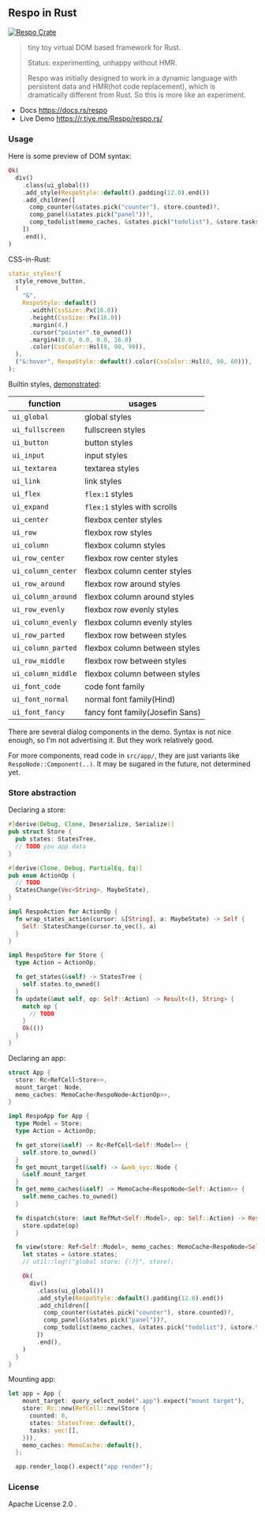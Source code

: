 ## Respo in Rust

[![Respo Crate](https://img.shields.io/crates/v/respo?style=flat-square)](https://crates.io/crates/respo)

> tiny toy virtual DOM based framework for Rust.
>
> Status: experimenting, unhappy without HMR.
>
> Respo was initially designed to work in a dynamic language with persistent data and HMR(hot code replacement), which is dramatically different from Rust. So this is more like an experiment.

- Docs https://docs.rs/respo
- Live Demo https://r.tiye.me/Respo/respo.rs/

### Usage

Here is some preview of DOM syntax:

```rust
Ok(
  div()
    .class(ui_global())
    .add_style(RespoStyle::default().padding(12.0).end())
    .add_children([
      comp_counter(&states.pick("counter"), store.counted)?,
      comp_panel(&states.pick("panel"))?,
      comp_todolist(memo_caches, &states.pick("todolist"), &store.tasks)?,
    ])
    .end(),
)
```

CSS-in-Rust:

```rust
static_styles!(
  style_remove_button,
  (
    "&",
    RespoStyle::default()
      .width(CssSize::Px(16.0))
      .height(CssSize::Px(16.0))
      .margin(4.)
      .cursor("pointer".to_owned())
      .margin4(0.0, 0.0, 0.0, 16.0)
      .color(CssColor::Hsl(0, 90, 90)),
  ),
  ("&:hover", RespoStyle::default().color(CssColor::Hsl(0, 90, 80))),
);
```

Builtin styles, [demonstrated](http://ui.respo-mvc.org/):

| function           | usages                          |
| ------------------ | ------------------------------- |
| `ui_global`        | global styles                   |
| `ui_fullscreen`    | fullscreen styles               |
| `ui_button`        | button styles                   |
| `ui_input`         | input styles                    |
| `ui_textarea`      | textarea styles                 |
| `ui_link`          | link styles                     |
| `ui_flex`          | `flex:1` styles                 |
| `ui_expand`        | `flex:1` styles with scrolls    |
| `ui_center`        | flexbox center styles           |
| `ui_row`           | flexbox row styles              |
| `ui_column`        | flexbox column styles           |
| `ui_row_center`    | flexbox row center styles       |
| `ui_column_center` | flexbox column center styles    |
| `ui_row_around`    | flexbox row around styles       |
| `ui_column_around` | flexbox column around styles    |
| `ui_row_evenly`    | flexbox row evenly styles       |
| `ui_column_evenly` | flexbox column evenly styles    |
| `ui_row_parted`    | flexbox row between styles      |
| `ui_column_parted` | flexbox column between styles   |
| `ui_row_middle`    | flexbox row between styles      |
| `ui_column_middle` | flexbox column between styles   |
| `ui_font_code`     | code font family                |
| `ui_font_normal`   | normal font family(Hind)        |
| `ui_font_fancy`    | fancy font family(Josefin Sans) |

There are several dialog components in the demo. Syntax is not nice enough, so I'm not advertising it. But they work relatively good.

For more components, read code in `src/app/`, they are just variants like `RespoNode::Component(..)`. It may be sugared in the future, not determined yet.

### Store abstraction

Declaring a store:

```rust
#[derive(Debug, Clone, Deserialize, Serialize)]
pub struct Store {
  pub states: StatesTree,
  // TODO you app data
}

#[derive(Clone, Debug, PartialEq, Eq)]
pub enum ActionOp {
  // TODO
  StatesChange(Vec<String>, MaybeState),
}

impl RespoAction for ActionOp {
  fn wrap_states_action(cursor: &[String], a: MaybeState) -> Self {
    Self::StatesChange(cursor.to_vec(), a)
  }
}

impl RespoStore for Store {
  type Action = ActionOp;

  fn get_states(&self) -> StatesTree {
    self.states.to_owned()
  }
  fn update(&mut self, op: Self::Action) -> Result<(), String> {
    match op {
      // TODO
    }
    Ok(())
  }
}
```

Declaring an app:

```rust
struct App {
  store: Rc<RefCell<Store>>,
  mount_target: Node,
  memo_caches: MemoCache<RespoNode<ActionOp>>,
}

impl RespoApp for App {
  type Model = Store;
  type Action = ActionOp;

  fn get_store(&self) -> Rc<RefCell<Self::Model>> {
    self.store.to_owned()
  }
  fn get_mount_target(&self) -> &web_sys::Node {
    &self.mount_target
  }
  fn get_memo_caches(&self) -> MemoCache<RespoNode<Self::Action>> {
    self.memo_caches.to_owned()
  }

  fn dispatch(store: &mut RefMut<Self::Model>, op: Self::Action) -> Result<(), String> {
    store.update(op)
  }

  fn view(store: Ref<Self::Model>, memo_caches: MemoCache<RespoNode<Self::Action>>) -> Result<RespoNode<Self::Action>, String> {
    let states = &store.states;
    // util::log!("global store: {:?}", store);

    Ok(
      div()
        .class(ui_global())
        .add_style(RespoStyle::default().padding(12.0).end())
        .add_children([
          comp_counter(&states.pick("counter"), store.counted)?,
          comp_panel(&states.pick("panel"))?,
          comp_todolist(memo_caches, &states.pick("todolist"), &store.tasks)?,
        ])
        .end(),
    )
  }
}
```

Mounting app:

```rust
let app = App {
    mount_target: query_select_node(".app").expect("mount target"),
    store: Rc::new(RefCell::new(Store {
      counted: 0,
      states: StatesTree::default(),
      tasks: vec![],
    })),
    memo_caches: MemoCache::default(),
  };

  app.render_loop().expect("app render");
```

### License

Apache License 2.0 .
